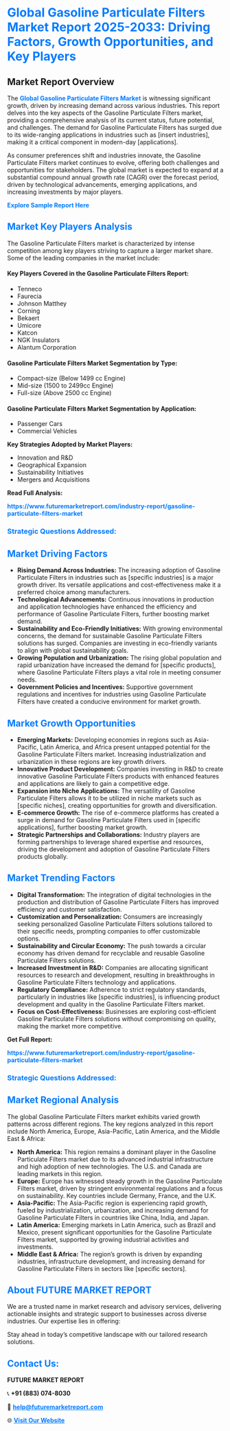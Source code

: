 <h1 style="color: #007BFF;">Global Gasoline Particulate Filters Market Report 2025-2033: Driving Factors, Growth Opportunities, and Key Players</h1>

<section id="overview">
<h2>Market Report Overview</h2>
<p>The <a href="https://www.futuremarketreport.com/industry-report/gasoline-particulate-filters-market" style="color: #007BFF; text-decoration: none;"><strong>Global Gasoline Particulate Filters Market</strong></a> is witnessing significant growth, driven by increasing demand across various industries. This report delves into the key aspects of the Gasoline Particulate Filters market, providing a comprehensive analysis of its current status, future potential, and challenges. The demand for Gasoline Particulate Filters has surged due to its wide-ranging applications in industries such as [insert industries], making it a critical component in modern-day [applications].</p>
<p>As consumer preferences shift and industries innovate, the Gasoline Particulate Filters market continues to evolve, offering both challenges and opportunities for stakeholders. The global market is expected to expand at a substantial compound annual growth rate (CAGR) over the forecast period, driven by technological advancements, emerging applications, and increasing investments by major players.</p>
</section>

<section id="overview">
<p><a href="https://www.futuremarketreport.com/request-sample/reportId=51662" style="color: #007BFF; text-decoration: none;"><strong>Explore Sample Report Here</strong></a></p>
</section>

<section id="key-players">
<h2 style="color: #007BFF;">Market Key Players Analysis</h2>
<p>The Gasoline Particulate Filters market is characterized by intense competition among key players striving to capture a larger market share. Some of the leading companies in the market include:</p>
<h4>Key Players Covered in the Gasoline Particulate Filters Report:</h4>
<ul><li>Tenneco</li><li>Faurecia</li><li>Johnson Matthey</li><li>Corning</li><li>Bekaert</li><li>Umicore</li><li>Katcon</li><li>NGK Insulators</li><li>Alantum Corporation</li></ul>
<h4>Gasoline Particulate Filters Market Segmentation by Type:</h4>
<ul><li>Compact-size (Below 1499 cc Engine)</li><li>Mid-size (1500 to 2499cc Engine)</li><li>Full-size (Above 2500 cc Engine)</li></ul>

<h4>Gasoline Particulate Filters Market Segmentation by Application:</h4>
<ul><li>Passenger Cars</li><li>Commercial Vehicles</li></ul>
<p><strong>Key Strategies Adopted by Market Players:</strong></p>
<ul>
<li>Innovation and R&D</li>
<li>Geographical Expansion</li>
<li>Sustainability Initiatives</li>
<li>Mergers and Acquisitions</li>
</ul>
</section>

<section>
<p><strong>Read Full Analysis: </strong></p><a href="https://www.futuremarketreport.com/industry-report/gasoline-particulate-filters-market" style="color: #007BFF; text-decoration: none;"><strong>https://www.futuremarketreport.com/industry-report/gasoline-particulate-filters-market</strong></a>
<h3 style="color: #007BFF;">Strategic Questions Addressed:</h3>
</section>

<section id="driving-factors">
<h2 style="color: #007BFF;">Market Driving Factors</h2>
<ul>
<li><strong>Rising Demand Across Industries:</strong> The increasing adoption of Gasoline Particulate Filters in industries such as [specific industries] is a major growth driver. Its versatile applications and cost-effectiveness make it a preferred choice among manufacturers.</li>
<li><strong>Technological Advancements:</strong> Continuous innovations in production and application technologies have enhanced the efficiency and performance of Gasoline Particulate Filters, further boosting market demand.</li>
<li><strong>Sustainability and Eco-Friendly Initiatives:</strong> With growing environmental concerns, the demand for sustainable Gasoline Particulate Filters solutions has surged. Companies are investing in eco-friendly variants to align with global sustainability goals.</li>
<li><strong>Growing Population and Urbanization:</strong> The rising global population and rapid urbanization have increased the demand for [specific products], where Gasoline Particulate Filters plays a vital role in meeting consumer needs.</li>
<li><strong>Government Policies and Incentives:</strong> Supportive government regulations and incentives for industries using Gasoline Particulate Filters have created a conducive environment for market growth.</li>
</ul>
</section>

<section id="growth-opportunities">
<h2 style="color: #007BFF;">Market Growth Opportunities</h2>
<ul>
<li><strong>Emerging Markets:</strong> Developing economies in regions such as Asia-Pacific, Latin America, and Africa present untapped potential for the Gasoline Particulate Filters market. Increasing industrialization and urbanization in these regions are key growth drivers.</li>
<li><strong>Innovative Product Development:</strong> Companies investing in R&D to create innovative Gasoline Particulate Filters products with enhanced features and applications are likely to gain a competitive edge.</li>
<li><strong>Expansion into Niche Applications:</strong> The versatility of Gasoline Particulate Filters allows it to be utilized in niche markets such as [specific niches], creating opportunities for growth and diversification.</li>
<li><strong>E-commerce Growth:</strong> The rise of e-commerce platforms has created a surge in demand for Gasoline Particulate Filters used in [specific applications], further boosting market growth.</li>
<li><strong>Strategic Partnerships and Collaborations:</strong> Industry players are forming partnerships to leverage shared expertise and resources, driving the development and adoption of Gasoline Particulate Filters products globally.</li>
</ul>
</section>

<section id="trending-factors">
<h2 style="color: #007BFF;">Market Trending Factors</h2>
<ul>
<li><strong>Digital Transformation:</strong> The integration of digital technologies in the production and distribution of Gasoline Particulate Filters has improved efficiency and customer satisfaction.</li>
<li><strong>Customization and Personalization:</strong> Consumers are increasingly seeking personalized Gasoline Particulate Filters solutions tailored to their specific needs, prompting companies to offer customizable options.</li>
<li><strong>Sustainability and Circular Economy:</strong> The push towards a circular economy has driven demand for recyclable and reusable Gasoline Particulate Filters solutions.</li>
<li><strong>Increased Investment in R&D:</strong> Companies are allocating significant resources to research and development, resulting in breakthroughs in Gasoline Particulate Filters technology and applications.</li>
<li><strong>Regulatory Compliance:</strong> Adherence to strict regulatory standards, particularly in industries like [specific industries], is influencing product development and quality in the Gasoline Particulate Filters market.</li>
<li><strong>Focus on Cost-Effectiveness:</strong> Businesses are exploring cost-efficient Gasoline Particulate Filters solutions without compromising on quality, making the market more competitive.</li>
</ul>
</section>

<section>
<p><strong>Get Full Report: </strong></p><a href="https://www.futuremarketreport.com/industry-report/gasoline-particulate-filters-market" style="color: #007BFF; text-decoration: none;"><strong>https://www.futuremarketreport.com/industry-report/gasoline-particulate-filters-market</strong></a>
<h3 style="color: #007BFF;">Strategic Questions Addressed:</h3>
</section>


<section id="regional-analysis">
<h2 style="color: #007BFF;">Market Regional Analysis</h2>
<p>The global Gasoline Particulate Filters market exhibits varied growth patterns across different regions. The key regions analyzed in this report include North America, Europe, Asia-Pacific, Latin America, and the Middle East & Africa:</p>
<ul>
<li><strong>North America:</strong> This region remains a dominant player in the Gasoline Particulate Filters market due to its advanced industrial infrastructure and high adoption of new technologies. The U.S. and Canada are leading markets in this region.</li>
<li><strong>Europe:</strong> Europe has witnessed steady growth in the Gasoline Particulate Filters market, driven by stringent environmental regulations and a focus on sustainability. Key countries include Germany, France, and the U.K.</li>
<li><strong>Asia-Pacific:</strong> The Asia-Pacific region is experiencing rapid growth, fueled by industrialization, urbanization, and increasing demand for Gasoline Particulate Filters in countries like China, India, and Japan.</li>
<li><strong>Latin America:</strong> Emerging markets in Latin America, such as Brazil and Mexico, present significant opportunities for the Gasoline Particulate Filters market, supported by growing industrial activities and investments.</li>
<li><strong>Middle East & Africa:</strong> The region’s growth is driven by expanding industries, infrastructure development, and increasing demand for Gasoline Particulate Filters in sectors like [specific sectors].</li>
</ul>
</section>

<footer>
<h2 style="color: #007BFF;">About FUTURE MARKET REPORT</h2>
<p>We are a trusted name in market research and advisory services, delivering actionable insights and strategic support to businesses across diverse industries. Our expertise lies in offering:</p>

<p>Stay ahead in today’s competitive landscape with our tailored research solutions.</p>

<h2 style="color: #007BFF;">Contact Us:</h2>
<p><strong>FUTURE MARKET REPORT</strong></p>
<p>📞 <strong>+91 (883) 074-8030</strong></p>
<p>📧 <strong><a href="mailto:help@futuremarketreport.com" style="color: #007BFF;">help@futuremarketreport.com</a></strong></p>
<p>🌐 <strong><a href="https://www.futuremarketreport.com/" style="color: #007BFF;">Visit Our Website</a></strong></p>
</footer>